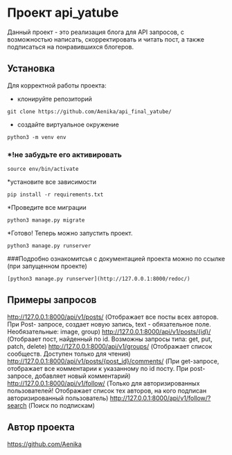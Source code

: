 # Проект api_yatube
Данный проект - это реализация блога для API запросов, с возможностью написать, скорректировать и читать пост, а также подписаться на понравившихся блогеров.
## Установка
Для корректной работы проекта:
* клонируйте репозиторий
 ```
git clone https://github.com/Aenika/api_final_yatube/
```
* создайте виртуальное окружение
```
python3 -m venv env
```
### *!не забудьте его активировать
```
source env/bin/activate
```
*установите все зависимости
```
pip install -r requirements.txt
```
*Проведите все миграции
```
python3 manage.py migrate
```
*Готово! Теперь можно запустить проект.
```
python3 manage.py runserver
```

###Подробно ознакомитсья с документацией проекта можно по ссылке (при запущенном проекте)
```
[python3 manage.py runserver](http://127.0.0.1:8000/redoc/)
```
## Примеры запросов
http://127.0.0.1:8000/api/v1/posts/
(Отображает все посты всех авторов. При Post- запросе, создает новую запись, text - обязательное поле. Необязательные: image, group)
http://127.0.0.1:8000/api/v1/posts/{id}/
(Отобраает пост, найденный по id. Возможны запросы типа: get, put, patch, delete)
http://127.0.0.1:8000/api/v1/groups/
(Отображает список сообществ. Доступен только для чтения)
http://127.0.0.1:8000/api/v1/posts/{post_id}/comments/
(При get-запросе, отображает все комментарии к указанному по id посту. При post-запросе,  добавляет новый комментарий)
http://127.0.0.1:8000/api/v1/follow/
(Только для авторизированных пользователей! Отображает список тех авторов, на кого подписан авторизированный пользователь)
http://127.0.0.1:8000/api/v1/follow/?search
(Поиск по подпискам)

## Автор проекта
https://github.com/Aenika
